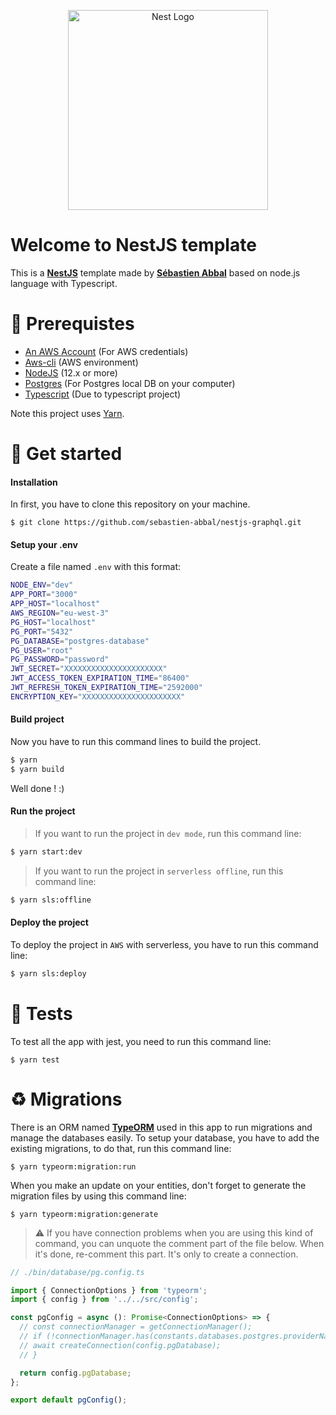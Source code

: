 <p align="center">
  <a href="http://nestjs.com/" target="blank"><img src="https://nestjs.com/img/logo_text.svg" width="320" alt="Nest Logo" /></a>
</p>

# Welcome to NestJS template

This is a **[NestJS](https://nestjs.com/)** template made by **[Sébastien Abbal](https://github.com/sebastien-abbal)** based on node.js language with Typescript.

# 👾 Prerequistes

- [An AWS Account](https://aws.amazon.com/) (For AWS credentials)
- [Aws-cli](https://docs.aws.amazon.com/fr_fr/cli/latest/userguide/install-cliv2.html) (AWS environment)
- [NodeJS](https://nodejs.org/) (12.x or more)
- [Postgres](https://www.postgresql.org/docs/) (For Postgres local DB on your computer)
- [Typescript](https://www.typescriptlang.org/) (Due to typescript project)

Note this project uses [Yarn](https://yarnpkg.com).

# 🚀 Get started

#### Installation

In first, you have to clone this repository on your machine.

```
$ git clone https://github.com/sebastien-abbal/nestjs-graphql.git
```

#### Setup your .env

Create a file named `.env` with this format:

```bash
NODE_ENV="dev"
APP_PORT="3000"
APP_HOST="localhost"
AWS_REGION="eu-west-3"
PG_HOST="localhost"
PG_PORT="5432"
PG_DATABASE="postgres-database"
PG_USER="root"
PG_PASSWORD="password"
JWT_SECRET="XXXXXXXXXXXXXXXXXXXXXX"
JWT_ACCESS_TOKEN_EXPIRATION_TIME="86400"
JWT_REFRESH_TOKEN_EXPIRATION_TIME="2592000"
ENCRYPTION_KEY="XXXXXXXXXXXXXXXXXXXXXX"
```

#### Build project

Now you have to run this command lines to build the project.

```bash
$ yarn
$ yarn build
```

Well done ! :)

#### Run the project

> If you want to run the project in `dev mode`, run this command line:

```bash
$ yarn start:dev
```

> If you want to run the project in `serverless offline`, run this command line:

```bash
$ yarn sls:offline
```

#### Deploy the project

To deploy the project in `AWS` with serverless, you have to run this command line:

```bash
$ yarn sls:deploy
```

# 🚦 Tests

To test all the app with jest, you need to run this command line:

```
$ yarn test
```

# ♻️ Migrations

There is an ORM named **[TypeORM](https://typeorm.io/#/)** used in this app to run migrations and manage the databases easily.
To setup your database, you have to add the existing migrations, to do that, run this command line:

```
$ yarn typeorm:migration:run
```

When you make an update on your entities, don't forget to generate the migration files by using this command line:

```
$ yarn typeorm:migration:generate
```

> ⚠️ If you have connection problems when you are using this kind of command, you can unquote the comment part of the file below. When it's done, re-comment this part. It's only to create a connection.

```typescript
// ./bin/database/pg.config.ts

import { ConnectionOptions } from 'typeorm';
import { config } from '../../src/config';

const pgConfig = async (): Promise<ConnectionOptions> => {
  // const connectionManager = getConnectionManager();
  // if (!connectionManager.has(constants.databases.postgres.providerName)) {
  // await createConnection(config.pgDatabase);
  // }

  return config.pgDatabase;
};

export default pgConfig();
```
